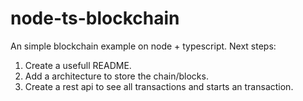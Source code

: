 # node-ts-blockchain
An simple blockchain example on node + typescript.
Next steps:

1. Create a usefull README.
2. Add a architecture to store the chain/blocks.
3. Create a rest api to see all transactions and starts an transaction.
